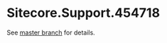 # Sitecore.Support.454718

See [master branch](https://github.com/sitecoresupport/Sitecore.Support.454718) for details.